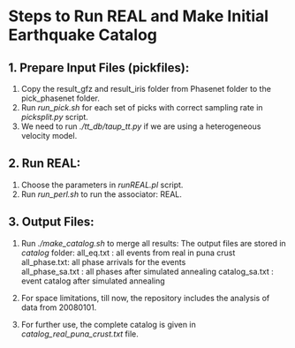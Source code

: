 # Steps to Run REAL and Make Initial Earthquake Catalog


## 1. Prepare Input Files (pickfiles):

1. Copy the result_gfz and result_iris folder from Phasenet folder to the pick_phasenet folder.
2. Run *run_pick.sh* for each set of picks with correct sampling rate in *picksplit.py* script.
3. We need to run *./tt_db/taup_tt.py* if we are using a heterogeneous velocity model.

## 2. Run REAL:

1. Choose the parameters in *runREAL.pl* script.
2. Run *run_perl.sh* to run the associator: REAL.

## 3. Output Files:

1. Run *./make_catalog.sh* to merge all results: The output files are stored in *catalog* folder:
	all_eq.txt : all events from real in puna crust			
	all_phase.txt: all phase arrivals for the events			
	all_phase_sa.txt : all phases after simulated annealing
	catalog_sa.txt : event catalog after simulated annealing

2. For space limitations, till now, the repository includes the analysis of data from 20080101.

3. For further use, the complete catalog is given in *catalog_real_puna_crust.txt* file.

